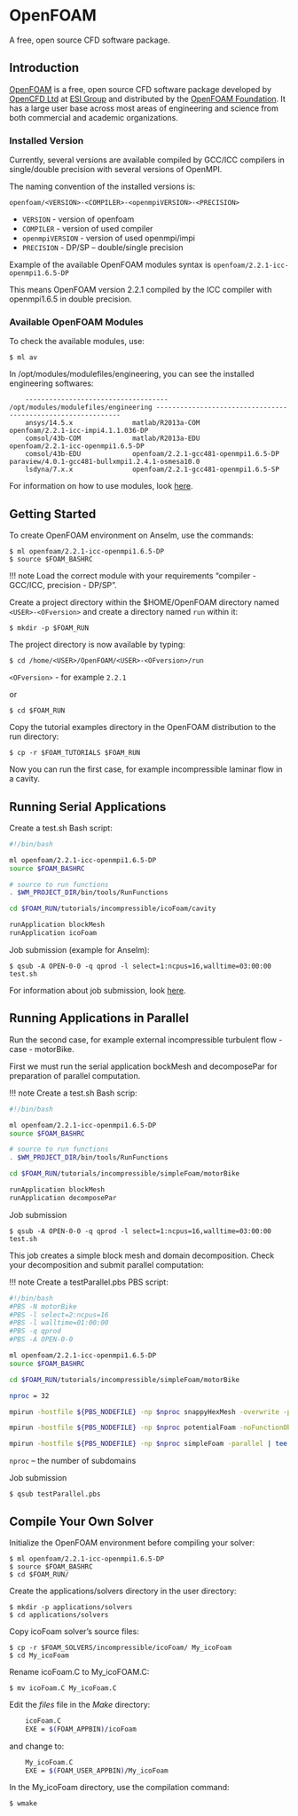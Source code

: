 # OpenFOAM

A free, open source CFD software package.

## Introduction

[OpenFOAM][a] is a free, open source CFD software package developed by [OpenCFD Ltd][b] at [ESI Group][c] and distributed by the [OpenFOAM Foundation][d]. It has a large user base across most areas of engineering and science from both commercial and academic organizations.

### Installed Version

Currently, several versions are available compiled by GCC/ICC compilers in single/double precision with several versions of OpenMPI.

The naming convention of the installed versions is:

`openfoam/<VERSION>-<COMPILER>-<openmpiVERSION>-<PRECISION>`

* `VERSION` - version of openfoam
* `COMPILER` - version of used compiler
* `openmpiVERSION` - version of used openmpi/impi
* `PRECISION` - DP/SP – double/single precision

Example of the available OpenFOAM modules syntax is `openfoam/2.2.1-icc-openmpi1.6.5-DP`

This means OpenFOAM version 2.2.1 compiled by the ICC compiler with openmpi1.6.5 in double precision.

### Available OpenFOAM Modules

To check the available modules, use:

```console
$ ml av
```

In /opt/modules/modulefiles/engineering, you can see the installed engineering softwares:

```console
    ------------------------------------ /opt/modules/modulefiles/engineering -------------------------------------------------------------
    ansys/14.5.x               matlab/R2013a-COM                                openfoam/2.2.1-icc-impi4.1.1.036-DP
    comsol/43b-COM             matlab/R2013a-EDU                                openfoam/2.2.1-icc-openmpi1.6.5-DP
    comsol/43b-EDU             openfoam/2.2.1-gcc481-openmpi1.6.5-DP            paraview/4.0.1-gcc481-bullxmpi1.2.4.1-osmesa10.0
    lsdyna/7.x.x               openfoam/2.2.1-gcc481-openmpi1.6.5-SP
```

For information on how to use modules, look [here][1].

## Getting Started

To create OpenFOAM environment on Anselm, use the commands:

```console
$ ml openfoam/2.2.1-icc-openmpi1.6.5-DP
$ source $FOAM_BASHRC
```

!!! note
    Load the correct module with your requirements “compiler - GCC/ICC, precision - DP/SP”.

Create a project directory within the $HOME/OpenFOAM directory named `<USER>-<OFversion>` and create a directory named `run` within it:

```console
$ mkdir -p $FOAM_RUN
```

The project directory is now available by typing:

```console
$ cd /home/<USER>/OpenFOAM/<USER>-<OFversion>/run
```

`<OFversion>` - for example `2.2.1`

or

```console
$ cd $FOAM_RUN
```

Copy the tutorial examples directory in the OpenFOAM distribution to the run directory:

```console
$ cp -r $FOAM_TUTORIALS $FOAM_RUN
```

Now you can run the first case, for example incompressible laminar flow in a cavity.

## Running Serial Applications

Create a test.sh Bash script:

```bash
#!/bin/bash

ml openfoam/2.2.1-icc-openmpi1.6.5-DP
source $FOAM_BASHRC

# source to run functions
. $WM_PROJECT_DIR/bin/tools/RunFunctions

cd $FOAM_RUN/tutorials/incompressible/icoFoam/cavity

runApplication blockMesh
runApplication icoFoam
```

Job submission (example for Anselm):

```console
$ qsub -A OPEN-0-0 -q qprod -l select=1:ncpus=16,walltime=03:00:00 test.sh
```

For information about job submission, look [here][2].

## Running Applications in Parallel

Run the second case, for example external incompressible turbulent flow - case - motorBike.

First we must run the serial application bockMesh and decomposePar for preparation of parallel computation.

!!! note
    Create a test.sh Bash scrip:

```bash
#!/bin/bash

ml openfoam/2.2.1-icc-openmpi1.6.5-DP
source $FOAM_BASHRC

# source to run functions
. $WM_PROJECT_DIR/bin/tools/RunFunctions

cd $FOAM_RUN/tutorials/incompressible/simpleFoam/motorBike

runApplication blockMesh
runApplication decomposePar
```

Job submission

```console
$ qsub -A OPEN-0-0 -q qprod -l select=1:ncpus=16,walltime=03:00:00 test.sh
```

This job creates a simple block mesh and domain decomposition. Check your decomposition and submit parallel computation:

!!! note
    Create a testParallel.pbs PBS script:

```bash
#!/bin/bash
#PBS -N motorBike
#PBS -l select=2:ncpus=16
#PBS -l walltime=01:00:00
#PBS -q qprod
#PBS -A OPEN-0-0

ml openfoam/2.2.1-icc-openmpi1.6.5-DP
source $FOAM_BASHRC

cd $FOAM_RUN/tutorials/incompressible/simpleFoam/motorBike

nproc = 32

mpirun -hostfile ${PBS_NODEFILE} -np $nproc snappyHexMesh -overwrite -parallel | tee snappyHexMesh.log

mpirun -hostfile ${PBS_NODEFILE} -np $nproc potentialFoam -noFunctionObject-writep -parallel | tee potentialFoam.log

mpirun -hostfile ${PBS_NODEFILE} -np $nproc simpleFoam -parallel | tee simpleFoam.log
```

`nproc` – the number of subdomains

Job submission

```console
$ qsub testParallel.pbs
```

## Compile Your Own Solver

Initialize the OpenFOAM environment before compiling your solver:

```console
$ ml openfoam/2.2.1-icc-openmpi1.6.5-DP
$ source $FOAM_BASHRC
$ cd $FOAM_RUN/
```

Create the applications/solvers directory in the user directory:

```console
$ mkdir -p applications/solvers
$ cd applications/solvers
```

Copy icoFoam solver’s source files:

```console
$ cp -r $FOAM_SOLVERS/incompressible/icoFoam/ My_icoFoam
$ cd My_icoFoam
```

Rename icoFoam.C to My_icoFOAM.C:

```console
$ mv icoFoam.C My_icoFoam.C
```

Edit the _files_ file in the _Make_ directory:

```bash
    icoFoam.C
    EXE = $(FOAM_APPBIN)/icoFoam
```

and change to:

```bash
    My_icoFoam.C
    EXE = $(FOAM_USER_APPBIN)/My_icoFoam
```

In the My_icoFoam directory, use the compilation command:

```console
$ wmake
```

[1]: ../../environment-and-modules.md
[2]: ../../general/job-submission-and-execution.md

[a]: http://www.openfoam.com/
[b]: http://www.openfoam.com/about
[c]: http://www.esi-group.com/
[d]: http://www.openfoam.org/
